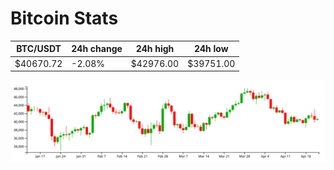 # Bitcoin Stats

BTC/USDT|24h change|24h high|24h low|
|---|---|---|---|
|$40670.72|-2.08%|$42976.00|$39751.00|

<img src="./chart.svg">
